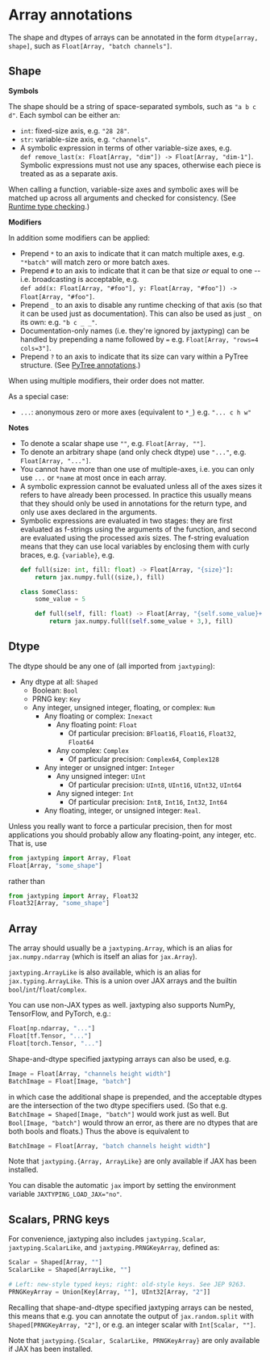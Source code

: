 # Array annotations

The shape and dtypes of arrays can be annotated in the form `dtype[array, shape]`, such as `Float[Array, "batch channels"]`.

## Shape

**Symbols**

The shape should be a string of space-separated symbols, such as `"a b c d"`. Each symbol can be either an:

- `int`: fixed-size axis, e.g. `"28 28"`.
- `str`: variable-size axis, e.g. `"channels"`.
- A symbolic expression in terms of other variable-size axes, e.g.  
    `def remove_last(x: Float[Array, "dim"]) -> Float[Array, "dim-1"]`.  
    Symbolic expressions must not use any spaces, otherwise each piece is treated as as a separate axis.

When calling a function, variable-size axes and symbolic axes will be matched up across all arguments and checked for consistency. (See [Runtime type checking](./runtime-type-checking.md).)

**Modifiers**

In addition some modifiers can be applied:

- Prepend `*` to an axis to indicate that it can match multiple axes, e.g. `"*batch"` will match zero or more batch axes.
- Prepend `#` to an axis to indicate that it can be that size *or* equal to one -- i.e. broadcasting is acceptable, e.g.  
    `def add(x: Float[Array, "#foo"], y: Float[Array, "#foo"]) -> Float[Array, "#foo"]`.
- Prepend `_` to an axis to disable any runtime checking of that axis (so that it can be used just as documentation). This can also be used as just `_` on its own: e.g. `"b c _ _"`.
- Documentation-only names (i.e. they're ignored by jaxtyping) can be handled by prepending a name followed by `=` e.g. `Float[Array, "rows=4 cols=3"]`.
- Prepend `?` to an axis to indicate that its size can vary within a PyTree structure. (See [PyTree annotations](./pytree.md).)

When using multiple modifiers, their order does not matter.

As a special case:

- `...`: anonymous zero or more axes (equivalent to `*_`) e.g. `"... c h w"`

**Notes**

- To denote a scalar shape use `""`, e.g. `Float[Array, ""]`.
- To denote an arbitrary shape (and only check dtype) use `"..."`, e.g. `Float[Array, "..."]`.
- You cannot have more than one use of multiple-axes, i.e. you can only use `...` or `*name` at most once in each array.
- A symbolic expression cannot be evaluated unless all of the axes sizes it refers to have already been processed. In practice this usually means that they should only be used in annotations for the return type, and only use axes declared in the arguments.
- Symbolic expressions are evaluated in two stages: they are first evaluated as f-strings using the arguments of the function, and second are evaluated using the processed axis sizes. The f-string evaluation means that they can use local variables by enclosing them with curly braces, e.g. `{variable}`, e.g.
    ```python
    def full(size: int, fill: float) -> Float[Array, "{size}"]:
        return jax.numpy.full((size,), fill)

    class SomeClass:
        some_value = 5

        def full(self, fill: float) -> Float[Array, "{self.some_value}+3"]:
            return jax.numpy.full((self.some_value + 3,), fill)
    ```

## Dtype

The dtype should be any one of (all imported from `jaxtyping`):

- Any dtype at all: `Shaped`
    - Boolean: `Bool`
    - PRNG key: `Key`
    - Any integer, unsigned integer, floating, or complex: `Num`
        - Any floating or complex: `Inexact`
            - Any floating point: `Float`
                - Of particular precision: `BFloat16`, `Float16`, `Float32`, `Float64`
            - Any complex: `Complex`
                - Of particular precision: `Complex64`, `Complex128`
        - Any integer or unsigned intger: `Integer`
            - Any unsigned integer: `UInt`
                - Of particular precision: `UInt8`, `UInt16`, `UInt32`, `UInt64`
            - Any signed integer: `Int`
                - Of particular precision: `Int8`, `Int16`, `Int32`, `Int64`
        - Any floating, integer, or unsigned integer: `Real`.

Unless you really want to force a particular precision, then for most applications you should probably allow any floating-point, any integer, etc. That is, use
```python
from jaxtyping import Array, Float
Float[Array, "some_shape"]
```
rather than
```python
from jaxtyping import Array, Float32
Float32[Array, "some_shape"]
```

## Array

The array should usually be a `jaxtyping.Array`, which is an alias for `jax.numpy.ndarray` (which is itself an alias for `jax.Array`).

`jaxtyping.ArrayLike` is also available, which is an alias for `jax.typing.ArrayLike`. This is a union over JAX arrays and the builtin `bool`/`int`/`float`/`complex`.

You can use non-JAX types as well. jaxtyping also supports NumPy, TensorFlow, and PyTorch, e.g.:
```python
Float[np.ndarray, "..."]
Float[tf.Tensor, "..."]
Float[torch.Tensor, "..."]
```

Shape-and-dtype specified jaxtyping arrays can also be used, e.g.
```python
Image = Float[Array, "channels height width"]
BatchImage = Float[Image, "batch"]
```
in which case the additional shape is prepended, and the acceptable dtypes are the intersection of the two dtype specifiers used. (So that e.g. `BatchImage = Shaped[Image, "batch"]` would work just as well. But `Bool[Image, "batch"]` would throw an error, as there are no dtypes that are both bools and floats.) Thus the above is equivalent to
```python
BatchImage = Float[Array, "batch channels height width"]
```

Note that `jaxtyping.{Array, ArrayLike}` are only available if JAX has been installed.

You can disable the automatic `jax` import by setting the environment variable `JAXTYPING_LOAD_JAX="no"`.

## Scalars, PRNG keys

For convenience, jaxtyping also includes `jaxtyping.Scalar`, `jaxtyping.ScalarLike`, and `jaxtyping.PRNGKeyArray`, defined as:
```python
Scalar = Shaped[Array, ""]
ScalarLike = Shaped[ArrayLike, ""]

# Left: new-style typed keys; right: old-style keys. See JEP 9263.
PRNGKeyArray = Union[Key[Array, ""], UInt32[Array, "2"]]
```

Recalling that shape-and-dtype specified jaxtyping arrays can be nested, this means that e.g. you can annotate the output of `jax.random.split` with `Shaped[PRNGKeyArray, "2"]`, or e.g. an integer scalar with `Int[Scalar, ""]`.

Note that `jaxtyping.{Scalar, ScalarLike, PRNGKeyArray}` are only available if JAX has been installed.
